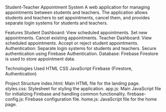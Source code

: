 Student-Teacher Appointment System
A web application for managing appointments between students and teachers. The application allows students and teachers to set appointments, cancel them, and provides separate login systems for students and teachers.

Features
Student Dashboard:
View scheduled appointments.
Set new appointments.
Cancel existing appointments.
Teacher Dashboard:
View scheduled appointments.
Accept or reject student appointments.
Authentication:
Separate login systems for students and teachers.
Secure authentication using Firebase Authentication.
Database:
Firebase Firestore is used to store appointment data.

Technologies Used
HTML
CSS
JavaScript
Firebase (Firestore, Authentication)

Project Structure
index.html: Main HTML file for the landing page.
styles.css: Stylesheet for styling the application.
app.js: Main JavaScript file for initializing Firebase and handling common functionality.
firebase-config.js: Firebase configuration file.
home.js: JavaScript file for the home page.

